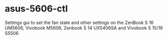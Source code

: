 # asus-5606-ctl

Settings gui to set the fan state and other settings on the ZenBook S 16 UM5606, Vivobook M5606, Zenbook S 14 UX5406SA and Vivobook S 15/16 S5506
